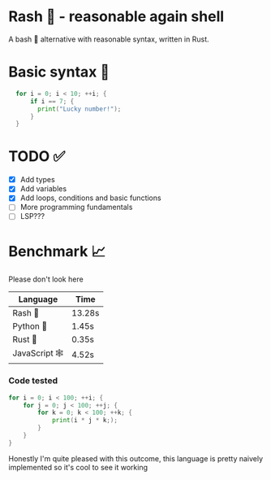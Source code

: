 # Rash 🦀 - reasonable again shell

A bash 🐚 alternative with reasonable syntax, written in Rust.

# Basic syntax 📜
```go
  for i = 0; i < 10; ++i; {
      if i == 7; {
        print("Lucky number!");
      }
  }
```
# TODO ✅
- [x] Add types
- [x] Add variables
- [x] Add loops, conditions and basic functions
- [ ] More programming fundamentals
- [ ] LSP???

# Benchmark 📈

Please don't look here

| Language     | Time      |
|--------------|-----------|
| Rash 🚀      | 13.28s    |
| Python 🐍    | 1.45s     |
| Rust 🦀      | 0.35s     |
| JavaScript 🕸️| 4.52s     |

### Code tested

```go
for i = 0; i < 100; ++i; {
	for j = 0; j < 100; ++j; {
		for k = 0; k < 100; ++k; {
			print(i * j * k;);
		}
	}
}
```

Honestly I'm quite pleased with this outcome, this language is pretty naively implemented so it's cool to see it working
